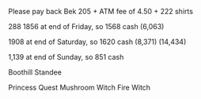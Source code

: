 Please pay back Bek 205 + ATM fee of 4.50 + 222 shirts

288
1856 at end of Friday, so 1568 cash (6,063)

1908 at end of Saturday, so 1620 cash (8,371) (14,434)

1,139 at end of Sunday, so 851 cash 




Boothill Standee


Princess Quest
Mushroom Witch
Fire Witch